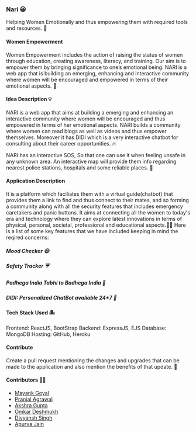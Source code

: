 ### Nari 😀
Helping Women Emotionally and thus empowering them with required tools and resources. 👭

#### Women Empowerment 
Women Empowerment includes the action of raising the status of women through education, creating awareness, literacy, and training. Our aim is to empower them by bringing significance to one’s emotional being. NARI is a web app that is building an emerging, enhancing and interactive community where women will be encouraged and empowered in terms of their emotional aspects. 🏇

#### Idea Description 💡
NARI is a web app that aims at building a emerging and enhancing an interactive community where women will be encouraged and thus empowered in terms of her emotional aspects. NARI builds a community where women can read blogs as well as videos and thus empower themselves. Moreover it has DIDI which is a very interactive chatbot for consulting about their career opportunities. 🔥

NARI has an interactive SOS, So that one can use it when feeling unsafe in any unknown area. An interactive map will provide them info regarding nearest police stations, hospitals and some reliable places. 🏅

#### Application Description 
It is a platform which faciliates them with a virtual guide(chatbot) that provides them a link to find and thus connect to their mates, and so forming a community along with all the security features that includes emergency caretakers and panic buttons. It aims at connecting all the women to today's era and technology where they can explore latest innovations in terms of physical, personal, societal, professional and educational aspects.🙌🏻
Here is a list of some key features that we have included keeping in mind the reqired concerns:
##### Mood Checker 😃

##### Safety Tracker ☔

##### Padhega India Tabhi to Badhega India 🚣

##### DIDI: Personalized ChatBot avaliable 24*7 👧

#### Tech Stack Used 🏝️
Frontend: ReactJS, BootStrap 
Backend: ExpressJS, EJS
Database: MongoDB
Hosting: GitHub, Heroku 

#### Contribute
Create a pull request mentioning the changes and upgrades that can be made to the application and also mention the benefits of that update. 🍉

#### Contributors 🐱‍💻
- [Mayank Goyal](https://github.com/heromayank2)
- [Pranjal Agrawal](https://github.com/pranjal1127)
- [Akshra Gupta](https://github.com/akshrag)
- [Omkar Deshmukh](https://github.com/h4ckom/)
- [Divyansh Singh](https://github.com/brc-dd)
- [Apurva Jain](https://github.com/apurvajain10)

